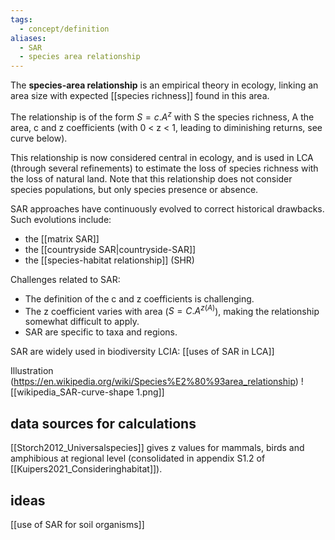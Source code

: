 ```yaml
---
tags:
  - concept/definition
aliases:
  - SAR
  - species area relationship
---
```

The **species-area relationship** is an empirical theory in ecology, linking an area size with expected [[species richness]] found in this area. 

The relationship is of the form $S = c.A^z$ with S the species richness, A the area, c and z coefficients (with 0 < z < 1, leading to diminishing returns, see curve below). 

This relationship is now considered central in ecology, and is used in LCA (through several refinements) to estimate the loss of species richness with the loss of natural land. Note that this relationship does not consider species populations, but only species presence or absence.

SAR approaches have continuously evolved to correct historical drawbacks. Such evolutions include:
- the [[matrix SAR]]
- the [[countryside SAR|countryside-SAR]]
- the [[species-habitat relationship]] (SHR)

Challenges related to SAR:
- The definition of the c and z coefficients is challenging. 
- The z coefficient varies with area ($S=C.A^{z(A)}$), making the relationship somewhat difficult to apply.
- SAR are specific to taxa and regions.

SAR are widely used in biodiversity LCIA: [[uses of SAR in LCA]]

Illustration (https://en.wikipedia.org/wiki/Species%E2%80%93area_relationship)
![[wikipedia_SAR-curve-shape 1.png]]
## data sources for calculations
[[Storch2012_Universalspecies]] gives z values for mammals, birds and amphibious at regional level (consolidated in appendix S1.2 of [[Kuipers2021_Consideringhabitat]]).
## ideas
[[use of SAR for soil organisms]]